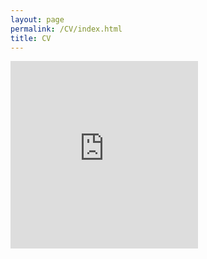 ```yaml
---
layout: page
permalink: /CV/index.html
title: CV
---
```


<embed src="https://kaimaoge.github.io/files/CV.pdf" type="application/pdf" height="300px"/>
